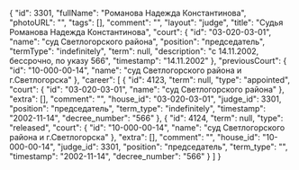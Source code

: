 {
    "id": 3301,
    "fullName": "Романова Надежда Константинова",
    "photoURL": "",
    "tags": [],
    "comment": "",
    "layout": "judge",
    "title": "Судья Романова Надежда Константинова",
    "court": {
        "id": "03-020-03-01",
        "name": "суд Светлогорского района",
        "position": "председатель",
        "termType": "indefinitely",
        "term": null,
        "description": "c 14.11.2002, бессрочно, по указу 566",
        "timestamp": "14.11.2002"
    },
    "previousCourt": {
        "id": "10-000-00-14",
        "name": "суд Светлогорского района и г.Светлогорска"
    },
    "career": [
        {
            "id": 4123,
            "term": null,
            "type": "appointed",
            "court": {
                "id": "03-020-03-01",
                "name": "суд Светлогорского района"
            },
            "extra": [],
            "comment": "",
            "house_id": "03-020-03-01",
            "judge_id": 3301,
            "position": "председатель",
            "term_type": "indefinitely",
            "timestamp": "2002-11-14",
            "decree_number": "566"
        },
        {
            "id": 4124,
            "term": null,
            "type": "released",
            "court": {
                "id": "10-000-00-14",
                "name": "суд Светлогорского района и г.Светлогорска"
            },
            "extra": [],
            "comment": "",
            "house_id": "10-000-00-14",
            "judge_id": 3301,
            "position": "председатель",
            "term_type": "",
            "timestamp": "2002-11-14",
            "decree_number": "566"
        }
    ]
}